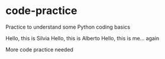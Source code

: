 # code-practice

Practice to understand some Python coding basics

Hello, this is Silvia
Hello, this is Alberto
Hello, this is me... again

More code practice needed